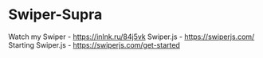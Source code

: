 # Swiper-Supra
Watch my Swiper - https://inlnk.ru/84j5vk
Swiper.js - https://swiperjs.com/
Starting Swiper.js - https://swiperjs.com/get-started

